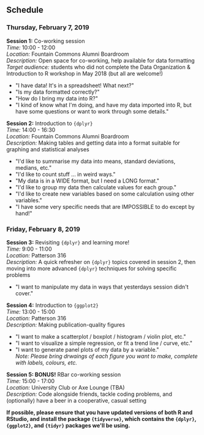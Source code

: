 ## Schedule

### Thursday, February 7, 2019

**Session 1:** Co-working session  
*Time:* 10:00 - 12:00  
*Location:* Fountain Commons Alumni Boardroom  
*Description:* Open space for co-working, help available for data formatting  
*Target audience:*  students who did not complete the Data Organization & Introduction to R workshop in May 2018 (but all are welcome!)  
- "I have data! It's in a spreadsheet! What next?"  
- "Is my data formatted correctly?"  
- "How do I bring my data into R?"  
- "I kind of know what I'm doing, and have my data imported into R, but have some questions or want to work through some details."

**Session 2:** Introduction to `{dplyr}`  
*Time:* 14:00 - 16:30  
*Location:* Fountain Commons Alumni Boardroom  
*Description:* Making tables and getting data into a format suitable for graphing and statistical analyses  
- "I'd like to summarise my data into means, standard deviations, medians, etc."  
- "I'd like to count stuff ... in weird ways."  
- "My data is in a WIDE format, but I need a LONG format."  
- "I'd like to group my data then calculate values for each group."  
- "I'd like to create new variables based on some calculation using other variables."  
- "I have some very specific needs that are IMPOSSIBLE to do except by hand!"  

### Friday, February 8, 2019

**Session 3:** Revisiting `{dplyr}` and learning more!  
*Time:* 9:00 - 11:00  
*Location:* Patterson 316  
*Description:* A quick refresher on `{dplyr}` topics covered in session 2, then moving into more advanced `{dplyr}` techniques for solving specific problems  
- "I want to manipulate my data in ways that yesterdays session didn't cover."  

**Session 4:** Introduction to `{ggplot2}`  
*Time:* 13:00 - 15:00  
*Location:* Patterson 316  
*Description:* Making publication-quality figures  
- "I want to make a scatterplot / boxplot / histogram / violin plot, etc."  
- "I want to visualize a simple regression, or fit a trend line / curve, etc."  
- "I want to generate panel plots of my data by a variable."  
*Note: Please bring drwaings of each figure you want to make, complete with labels, colours, etc.*  

**Session 5: BONUS!** RBar co-working session  
*Time:* 15:00 - 17:00  
*Location:* University Club or Axe Lounge (TBA)  
*Description:* Code alongside friends, tackle coding problems, and (optionally) have a beer in a cooperative, casual setting  


**If possible, please ensure that you have updated versions of both R and RStudio, and install the package `{tidyverse}`, which contains the `{dplyr}`, `{ggplot2}`, and `{tidyr}` packages we'll be using.**

